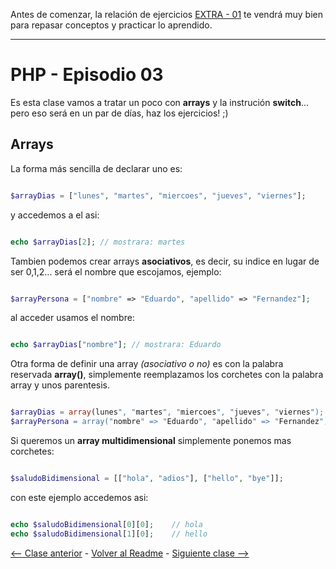 Antes de comenzar, la relación de ejercicios [EXTRA - 01](https://github.com/EduFdezSoy/curso-php/blob/master/ejercicios/extra-01.md#practica-extra-01) te vendrá muy bien para repasar conceptos y practicar lo aprendido.  

---

# PHP - Episodio 03

Es esta clase vamos a tratar un poco con **arrays** y la instrución **switch**... pero eso será en un par de días, haz los ejercicios! ;)

## Arrays
La forma m&aacute;s sencilla de declarar uno es:
```php

$arrayDias = ["lunes", "martes", "miercoes", "jueves", "viernes"];

```
y accedemos a el asi:
```php

echo $arrayDias[2]; // mostrara: martes

```
Tambien podemos crear arrays **asociativos**, es decir, su indice en lugar de ser 0,1,2... ser&aacute; el nombre que escojamos, ejemplo:
```php

$arrayPersona = ["nombre" => "Eduardo", "apellido" => "Fernandez"];

```
al acceder usamos el nombre:
```php

echo $arrayDias["nombre"]; // mostrara: Eduardo

```
Otra forma de definir una array *(asociativo o no)* es con la palabra reservada **array()**, simplemente reemplazamos los corchetes con la palabra array y unos parentesis.
```php

$arrayDias = array(lunes", "martes", "miercoes", "jueves", "viernes");
$arrayPersona = array("nombre" => "Eduardo", "apellido" => "Fernandez");

```

Si queremos un **array multidimensional** simplemente ponemos mas corchetes:
```php

$saludoBidimensional = [["hola", "adios"], ["hello", "bye"]];

```
con este ejemplo accedemos asi:
```php

echo $saludoBidimensional[0][0];    // hola
echo $saludoBidimensional[1][0];    // hello

```

[<-- Clase anterior](https://github.com/EduFdezSoy/curso-php/edit/master/php-02.md) - [Volver al Readme](https://github.com/EduFdezSoy/curso-php/blob/master/README.md#curso-php) - [Siguiente clase -->](https://github.com/EduFdezSoy/curso-php/blob/master/php-04.md)
